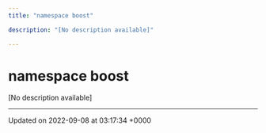 ```yaml
---
title: "namespace boost"

description: "[No description available]"

---
```


# namespace boost

[No description available]






-------------------------------

Updated on 2022-09-08 at 03:17:34 +0000